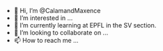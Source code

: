 - 👋 Hi, I’m @CalamandMaxence
- 👀 I’m interested in ...
- 🌱 I’m currently learning at EPFL in the SV section.
- 💞️ I’m looking to collaborate on ...
- 📫 How to reach me ...

<!---
CalamandMaxence/CalamandMaxence is a ✨ special ✨ repository because its `README.md` (this file) appears on your GitHub profile.
You can click the Preview link to take a look at your changes.
--->
